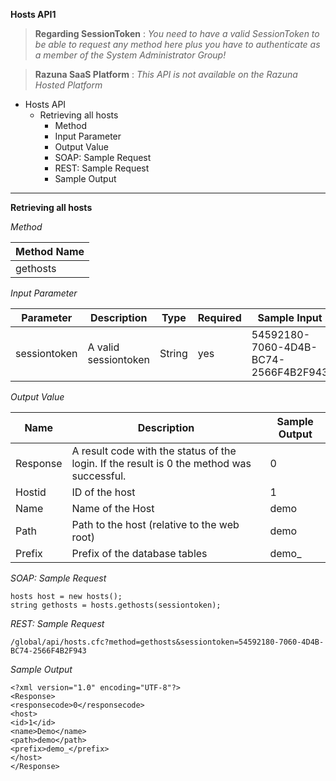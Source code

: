 **Hosts API1**

> **Regarding SessionToken** : *You need to have a valid SessionToken to be able to request any method here plus you have to authenticate as a member of the System Administrator Group!*

> **Razuna SaaS Platform** : *This API is not available on the Razuna Hosted Platform*

   * Hosts API
       * Retrieving all hosts
           * Method
           * Input Parameter
           * Output Value
           * SOAP: Sample Request
           * REST: Sample Request
           * Sample Output

___

**Retrieving all hosts**

*Method*

|Method Name|
|-----------|
|gethosts|

*Input Parameter*

|Parameter|Description|Type|Required|Sample Input|
|---------|-----------|----|--------|------------|
|sessiontoken|A valid sessiontoken|String|yes|54592180-7060-4D4B-BC74-2566F4B2F943|


*Output Value*

|Name|Description|Sample Output|
|----|-----------|-------------|
|Response|A result code with the status of the login. If the result is 0 the method was successful.|0|
|Hostid|ID of the host|1|
|Name|Name of the Host|demo|
|Path|Path to the host (relative to the web root)|demo|
|Prefix|Prefix of the database tables|demo_|

*SOAP: Sample Request*

```
hosts host = new hosts();
string gethosts = hosts.gethosts(sessiontoken);
```

*REST: Sample Request*

```
/global/api/hosts.cfc?method=gethosts&sessiontoken=54592180-7060-4D4B-BC74-2566F4B2F943
```

*Sample Output*

```
<?xml version="1.0" encoding="UTF-8"?>
<Response>
<responsecode>0</responsecode>
<host>
<id>1</id>
<name>Demo</name>
<path>demo</path>
<prefix>demo_</prefix>
</host>
</Response>
```